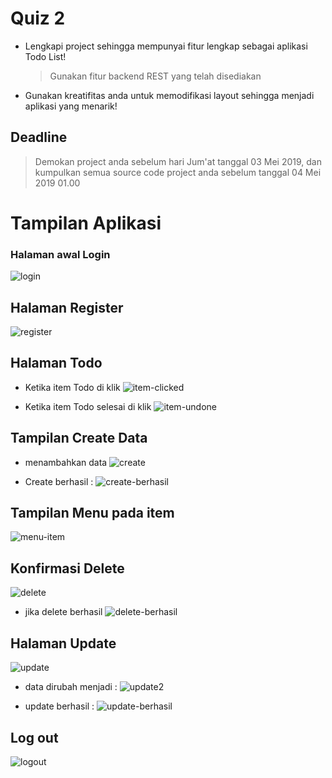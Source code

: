 # Quiz 2

- Lengkapi project sehingga mempunyai fitur lengkap sebagai aplikasi Todo List!

  > Gunakan fitur backend REST yang telah disediakan

- Gunakan kreatifitas anda untuk memodifikasi layout sehingga menjadi aplikasi
 yang menarik!

## Deadline

  > Demokan project anda sebelum hari Jum'at tanggal 03 Mei 2019, dan kumpulkan
  > semua source code project anda sebelum tanggal 04 Mei 2019 01.00


# Tampilan Aplikasi

### Halaman awal Login
![login](image/login.jpeg)



## Halaman Register
![register](image/register.jpeg)



## Halaman Todo
- Ketika item Todo di klik
![item-clicked](image/item_clicked.jpeg)


- Ketika item Todo selesai di klik
![item-undone](image/item_undone.jpeg)



## Tampilan Create Data
- menambahkan data
![create](image/create.jpeg)


- Create berhasil :
![create-berhasil](image/create_berhasil.jpeg)



## Tampilan Menu pada item
![menu-item](image/menu_item.jpeg)



## Konfirmasi Delete
![delete](image/delete.jpeg)


- jika delete berhasil
![delete-berhasil](image/delete_berhasil.jpeg)



## Halaman Update
![update](image/update.jpeg)

- data dirubah menjadi :
![update2](image/update2.jpeg)

- update berhasil :
![update-berhasil](image/update_berhasil.jpeg)



## Log out
![logout](image/logout.jpeg)
